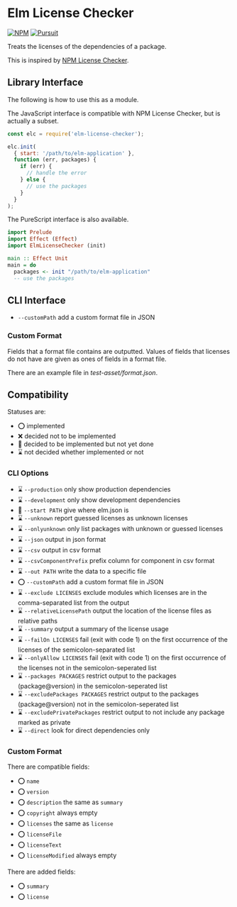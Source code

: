 # Elm License Checker

[![NPM][npm-badge]][npm] [![Pursuit][pursuit-badge]][pursuit]

[npm]: https://www.npmjs.com/package/elm-license-checker
[npm-badge]: https://img.shields.io/npm/v/elm-license-checker
[pursuit]: https://pursuit.purescript.org/packages/purescript-elm-license-checker/
[pursuit-badge]: https://img.shields.io/badge/pursuit-v2.3.0-%231d222d

Treats the licenses of the dependencies of a package.

This is inspired by [NPM License Checker](https://github.com/davglass/license-checker).

## Library Interface

The following is how to use this as a module.

The JavaScript interface is compatible with NPM License Checker, but is actually a subset.

```javascript
const elc = require('elm-license-checker');

elc.init(
  { start: '/path/to/elm-application' },
  function (err, packages) {
    if (err) {
      // handle the error
    } else {
      // use the packages
    }
  }
);
```

The PureScript interface is also available.

```purescript
import Prelude
import Effect (Effect)
import ElmLicenseChecker (init)

main :: Effect Unit
main = do
  packages <- init "/path/to/elm-application"
  -- use the packages
```

## CLI Interface

- `--customPath` add a custom format file in JSON

### Custom Format

Fields that a format file contains are outputted. Values of fields that licenses do not have are given as ones of fields in a format file.

There are an example file in _test-asset/format.json_.

## Compatibility

Statuses are:

- ⭕ implemented
- ❌ decided not to be implemented
- 📄 decided to be implemented but not yet done
- ⌛ not decided whether implemented or not

### CLI Options

- ⌛ `--production` only show production dependencies
- ⌛ `--development` only show development dependencies
- 📄 `--start PATH` give where elm.json is
- ⌛ `--unknown` report guessed licenses as unknown licenses
- ⌛ `--onlyunknown` only list packages with unknown or guessed licenses
- ⌛ `--json` output in json format
- ⌛ `--csv` output in csv format
- ⌛ `--csvComponentPrefix` prefix column for component in csv format
- ⌛ `--out PATH` write the data to a specific file
- ⭕ `--customPath` add a custom format file in JSON
- ⌛ `--exclude LICENSES` exclude modules which licenses are in the comma-separated list from the output
- ⌛ `--relativeLicensePath` output the location of the license files as relative paths
- ⌛ `--summary` output a summary of the license usage
- ⌛ `--failOn LICENSES` fail (exit with code 1) on the first occurrence of the licenses of the semicolon-separated list
- ⌛ `--onlyAllow LICENSES` fail (exit with code 1) on the first occurrence of the licenses not in the semicolon-seperated list
- ⌛ `--packages PACKAGES` restrict output to the packages (package@version) in the semicolon-seperated list
- ⌛ `--excludePackages PACKAGES` restrict output to the packages (package@version) not in the semicolon-seperated list
- ⌛ `--excludePrivatePackages` restrict output to not include any package marked as private
- ⌛ `--direct` look for direct dependencies only

### Custom Format

There are compatible fields:

- ⭕ `name`
- ⭕ `version`
- ⭕ `description` the same as `summary`
- ⭕ `copyright` always empty
- ⭕ `licenses` the same as `license`
- ⭕ `licenseFile`
- ⭕ `licenseText`
- ⭕ `licenseModified` always empty

There are added fields:

- ⭕ `summary`
- ⭕ `license`
